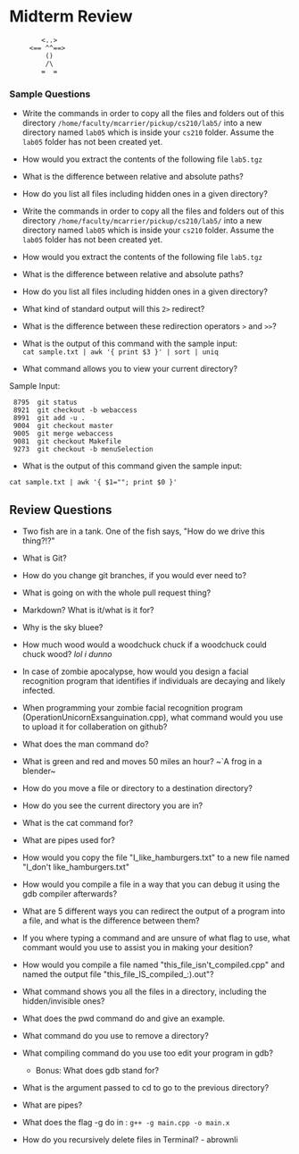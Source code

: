# Midterm Review
		    <..>
		 <== ^^==>
    		 ()
		     /\
		    =  =  
### Sample Questions

* Write the commands in order to copy all the files and folders out of this directory `/home/faculty/mcarrier/pickup/cs210/lab5/` into a new directory named `lab05` which is inside your `cs210` folder. Assume the `lab05` folder has not been created yet.

* How would you extract the contents of the following file `lab5.tgz`

* What is the difference between relative and absolute paths?

* How do you list all files including hidden ones in a given directory?

* Write the commands in order to copy all the files and folders out of this directory `/home/faculty/mcarrier/pickup/cs210/lab5/` into a new directory named `lab05` which is inside your `cs210` folder. Assume the `lab05` folder has not been created yet.

* How would you extract the contents of the following file `lab5.tgz`

* What is the difference between relative and absolute paths?

* How do you list all files including hidden ones in a given directory?

* What kind of standard output will this `2>` redirect?


* What is the difference between these redirection operators `>` and `>>`?

* What is the output of this command with the sample input:  
`cat sample.txt | awk '{ print $3 }' | sort | uniq` 


* What command allows you to view your current directory?

Sample Input:  

```
 8795  git status
 8921  git checkout -b webaccess
 8991  git add -u .
 9004  git checkout master
 9005  git merge webaccess
 9081  git checkout Makefile
 9273  git checkout -b menuSelection
```

* What is the output of this command given the sample input:

`cat sample.txt | awk '{ $1=""; print $0 }'` 

## Review Questions

* Two fish are in a tank. One of the fish says, "How do we drive this thing?!?"

* What is Git?

* How do you change git branches, if you would ever need to?

* What is going on with the whole pull request thing?

* Markdown? What is it/what is it for?

* Why is the sky bluee?

* How much wood would a woodchuck chuck if a woodchuck could chuck wood?
_lol i dunno_

* In case of zombie apocalypse, how would you design a facial recognition program that identifies if individuals are decaying and likely infected.

* When programming your zombie facial recognition program (OperationUnicornExsanguination.cpp), what command would you use to upload it for collaberation on github?

* What does the man command do?

* What is green and red and moves 50 miles an hour?
~`A frog in a blender~

* How do you move a file or directory to a destination directory?

* How do you see the current directory you are in?

* What is the cat command for?

* What are pipes used for?

* How would you copy the file "I_like_hamburgers.txt" to a new file named "I_don't like_hamburgers.txt"

* How would you compile a file in a way that you can debug it using the gdb compiler afterwards?

* What are 5 different ways you can redirect the output of a program into a file, and what is the difference between them?

* If you where typing a command and are unsure of what flag to use, what commant would you use to assist you in making your desition?

* How would you compile a file named "this_file_isn't_compiled.cpp" and named the output file "this_file_IS_compiled_:).out"?

* What command shows you all the files in a directory, including the hidden/invisible ones?

* What does the pwd command do and give an example.

* What command do you use to remove a directory?

* What compiling command do you use too edit your program in gdb?
  
  - Bonus: What does gdb stand for?

- What is the argument passed to cd to go to the previous directory?

* What are pipes?

* What does the flag -g do in : 
 `g++ -g main.cpp -o main.x`

* How do you recursively delete files in Terminal? - abrownli
